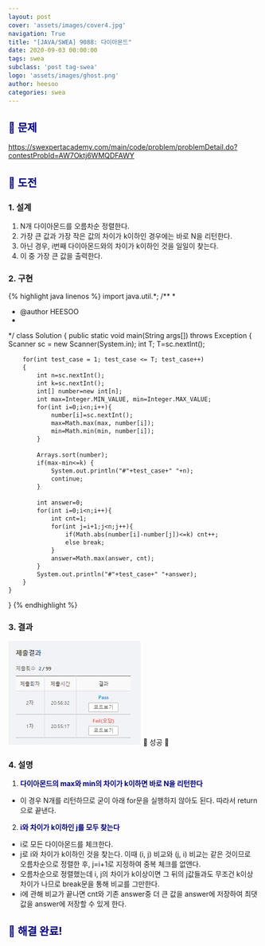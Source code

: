 ```yaml
---
layout: post
cover: 'assets/images/cover4.jpg'
navigation: True
title: "[JAVA/SWEA] 9088: 다이아몬드"
date: 2020-09-03 00:00:00
tags: swea
subclass: 'post tag-swea'
logo: 'assets/images/ghost.png'
author: heesoo
categories: swea
---
```

## <span style="color:navy">👀 문제</span>
<https://swexpertacademy.com/main/code/problem/problemDetail.do?contestProbId=AW7Oktj6WMQDFAWY>

## <span style="color:navy">👊 도전</span>

### 1. 설계
1. N개 다이아몬드를 오름차순 정렬한다.
2. 가장 큰 값과 가장 작은 값의 차이가 k이하인 경우에는 바로 N을 리턴한다.
3. 아닌 경우, i번째 다이아몬드와의 차이가 k이하인 것을 일일이 찾는다.
4. 이 중 가장 큰 값을 출력한다.

### 2. 구현 
{% highlight java linenos %}
import java.util.*;
/**
 *
 * @author HEESOO
 *
 */
class Solution
{
	public static void main(String args[]) throws Exception
	{
		Scanner sc = new Scanner(System.in);
		int T;
		T=sc.nextInt();

		for(int test_case = 1; test_case <= T; test_case++)
		{			
            int n=sc.nextInt();
            int k=sc.nextInt();
            int[] number=new int[n];
            int max=Integer.MIN_VALUE, min=Integer.MAX_VALUE;
            for(int i=0;i<n;i++){
                number[i]=sc.nextInt();
                max=Math.max(max, number[i]);
                min=Math.min(min, number[i]);
            }
                
            Arrays.sort(number);
            if(max-min<=k) {
                System.out.println("#"+test_case+" "+n);
                continue;
            }
            
            int answer=0;
            for(int i=0;i<n;i++){
                int cnt=1;
                for(int j=i+1;j<n;j++){
                    if(Math.abs(number[i]-number[j])<=k) cnt++;
                    else break;
                }
                answer=Math.max(answer, cnt);
            }
            System.out.println("#"+test_case+" "+answer);
		}
	}
}
{% endhighlight %}

### 3. 결과
![실행결과](./assets/images/200903_1.PNG)
🤟 성공 🤟

### 4. 설명
1. **<span style="color:navy">다이아몬드의 max와 min의 차이가 k이하면 바로 N을 리턴한다</span>**
- 이 경우 N개를 리턴하므로 굳이 아래 for문을 실행하지 않아도 된다. 따라서 return으로 끝낸다.

2. **<span style="color:navy">i와 차이가 k이하인 j를 모두 찾는다</span>**
- i로 모든 다이아몬드를 체크한다.
- j로 i와 차이가 k이하인 것을 찾는다. 이때 (i, j) 비교와 (j, i) 비교는 같은 것이므로 오름차순으로 정렬한 후, j=i+1로 지정하여 중복 체크를 없앤다.
- 오름차순으로 정렬했는데 i, j의 차이가 k이상이면 그 뒤의 j값들과도 무조건 k이상 차이가 나므로 break문을 통해 비교를 그만한다.
- i에 관해 비교가 끝나면 cnt와 기존 answer중 더 큰 값을 answer에 저장하여 최댓값을 answer에 저장할 수 있게 한다.

## <span style="color:navy">👏 해결 완료!</span>


